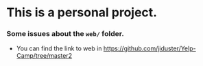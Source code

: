 # This is a personal project.
### Some issues about the `web/` folder.
- You can find the link to web in https://github.com/jiduster/Yelp-Camp/tree/master2
